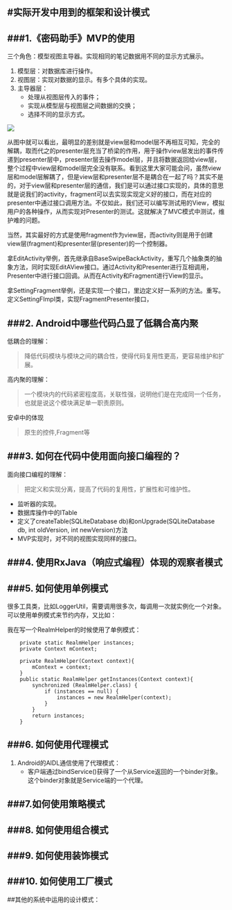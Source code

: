 #实际开发中用到的框架和设计模式
---
###1.《密码助手》MVP的使用
---

三个角色：模型视图主导器。实现相同的笔记数据用不同的显示方式展示。 

1. 模型层：对数据库进行操作。 
2. 视图层：实现对数据的显示。有多个具体的实现。 
3. 主导器层：
	* 处理从视图层传入的事件；
	* 实现从模型层与视图层之间数据的交换；
	* 选择不同的显示方式。

![](http://www.jcodecraeer.com/uploads/20160414/1460565637114968.png)

从图中就可以看出，最明显的差别就是view层和model层不再相互可知，完全的解耦，取而代之的presenter层充当了桥梁的作用，用于操作view层发出的事件传递到presenter层中，presenter层去操作model层，并且将数据返回给view层，整个过程中view层和model层完全没有联系。看到这里大家可能会问，虽然view层和model层解耦了，但是view层和presenter层不是耦合在一起了吗？其实不是的，对于view层和presenter层的通信，我们是可以通过接口实现的，具体的意思就是说我们的activity，fragment可以去实现实现定义好的接口，而在对应的presenter中通过接口调用方法。不仅如此，我们还可以编写测试用的View，模拟用户的各种操作，从而实现对Presenter的测试。这就解决了MVC模式中测试，维护难的问题。

当然，其实最好的方式是使用fragment作为view层，而activity则是用于创建view层(fragment)和presenter层(presenter)的一个控制器。


拿EditActivity举例，首先继承自BaseSwipeBackActivity，重写几个抽象类的抽象方法，同时实现EditAView接口。通过Activity和Presenter进行互相调用，Presenter中进行接口回调。从而在Activity和Fragment进行View的显示。

拿SettingFragment举例，还是实现一个接口，里边定义好一系列的方法。重写。定义SettingFImpl类，实现FragmentPresenter接口，

###2. Android中哪些代码凸显了低耦合高内聚
---

低耦合的理解：

>降低代码模块与模块之间的耦合性，使得代码复用性更高，更容易维护和扩展。

高内聚的理解：

>一个模块内的代码紧密程度高，关联性强，说明他们是在完成同一个任务，也就是说这个模块满足单一职责原则。

安卓中的体现

>原生的控件,Fragment等

###3. 如何在代码中使用面向接口编程的？
---

面向接口编程的理解：

>把定义和实现分离，提高了代码的复用性，扩展性和可维护性。

* 监听器的实现。
* 数据库操作中的ITable
* 定义了createTable(SQLiteDatabase db)和onUpgrade(SQLiteDatabase db, int oldVersion, int newVersion)方法
* MVP实现时，对不同的视图实现同样的接口。

###4. 使用RxJava（响应式编程）体现的观察者模式
---


###5. 如何使用单例模式
---
很多工具类，比如LoggerUtil，需要调用很多次，每调用一次就实例化一个对象。可以使用单例模式来节约内存，又比如：

我在写一个RealmHelper的时候使用了单例模式：

```
	private static RealmHelper instances;
    private Context mContext;

    private RealmHelper(Context context){
        mContext = context;
    }
    public static RealmHelper getInstances(Context context){
        synchronized (RealmHelper.class) {
            if (instances == null) {
                instances = new RealmHelper(context);
            }
        }
        return instances;
    }
```

###6. 如何使用代理模式
---
1. Android的AIDL通信使用了代理模式：
	* 客户端通过bindService()获得了一个从Service返回的一个binder对象。这个binder对象就是Service端的一个代理。

###7.如何使用策略模式
---

###8. 如何使用组合模式
---

###9. 如何使用装饰模式
---

###10. 如何使用工厂模式
---

##其他的系统中运用的设计模式：

